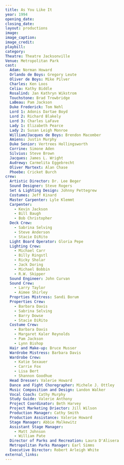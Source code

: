 ```yaml
---
title: As You Like It
year: 1994
opening_date: 
closing_date: 
layout: productions
image:
image_caption:
image_credit:
playbill: 
category: 
Theatre: Theatre Jacksonville
Venue: Metropolitan Park
cast:
  Adam: Norman Howard
  Orlando de Boys: Gregory Leute
  Oliver de Boys: Mike Pilver
  Charles: Ken Loos
  Celia: Kathy Biddle
  Rosalind: Jan Kathryn Wikstrom
  Touchstone: Brad Trowbridge
  LaBeau: Pam Jackson
  Duke Frederick: Tom Nehl
  Lord 1: Adonis Dartae Boyd
  Lord 2: Richard Blakely
  Lord 3: Charles LaFave
  Lady 1: Elizabeth Pearce
  Lady 2: Susan Leigh Monroe
  William/Jacques de Boys: Brendon Macomber
  Amiens: Justin Murphy
  Duke Senior: Vertrees Hollingsworth
  Corrine: Simone Aden
  Silvius: Steve Brown
  Jacques: James L. Wright
  Audrewy: Carmelita Eggebrecht
  Oliver Martext: Alan Chase
  Phoebe: Cricket Burch
crew:
  Artistic Director: Dr. Lee Beger
  Sound Designer: Steve Rogers
  Set & Lighting Design: Johnny Pettegrew
  Costumes: Jeff Kinard
  Master Carpenter: Lyle Klemmt
  Carpenter:
    - Kevin Jackson
    - Bill Baugh
    - Bob Christopher
  Deck Crew:
    - Sabrina Selving
    - Steve Anderson  
    - Stacie DiRito
  Light Board Operator: Gloria Pepe
  Lighting Crew:
    - Michael Carr
    - Billy Ringstl
    - Ricky Sholar
    - Jack Doring
    - Michael Bobbin
    - R.W. Skipper
  Sound Engineer: John Curvan
  Sound Crew:
    - Larry Taylor
    - Aimee Shirley
  Proprties Mistress: Sandi Borum
  Properties Crew:
    - Barbara Davis
    - Sabrina Selving
    - Barry Dowse
    - Stacie DiRito
  Costume Crew:
    - Barbara Davis
    - Margaret Kaler Reynolds
    - Pam Jackson
    - Lynn Bishop
  Hair and Make-up: Bruce Musser
  Wardrobe Mistress: Barbara Davis
  Wardrobe Crew:
    - Katie Sexauer 
    - Carrie Fox
    - Lisa Bert
    - Shannon Goodhue
  Head Dresser: Valerie Howard
  Dance and Fight Choregrapher: Michele J. Ottley
  Music Composition and Design: Landon Walker
  Vocal Coach: Cathy Murphy
  Study Guide: Valerie Anthony
  Project Coordinator: Beth Harvey
  Project Marketing Driector: Jill Wilson
  Production Manager: Cathy Smith
  Production Assistance: Valerie Howard
  Stage Manager: Abbie Malkewitz
  Assistant Stage Manager:
    - Matt Johnson
    - William Pate
  Director of Parks and Recreation: Laura D'Alisera
  Metropolitan Parks Manager: Earl Simms
  Executive Director: Robert Arleigh White
external_links:
---
```

